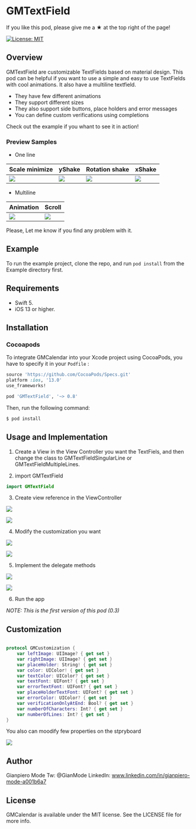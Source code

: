 # GMTextField

If you like this pod, please give me a ★ at the top right of the page!

[![License: MIT](https://img.shields.io/badge/License-MIT-yellow.svg)](https://opensource.org/licenses/MIT)

## Overview

GMTextField are customizable TextFields based on material design.  This pod can be helpful if you want to use a simple and easy to use TextFields with cool animations. It also have a multiline textfield.

- They have few different animations
- They support different sizes
- They also support side buttons, place holders and error messages 
- You can define custom verifications using completions

Check out the example if you whant to see it in action!

### Preview Samples

- One line 

| Scale minimize | yShake | Rotation shake | xShake |
| --- | --- | --- | --- |
| ![](https://media.giphy.com/media/L4UUFi18qk8KXetfzL/giphy.gif) | ![](https://media.giphy.com/media/hVO9kzKLcW46v9I4uu/giphy.gif) | ![](https://media.giphy.com/media/IfrF47CD73UH0vY9aA/giphy.gif) | ![](https://media.giphy.com/media/Stim86twa6q3xsYpvx/giphy.gif) |

- Multiline 

| Animation | Scroll |
| --- | --- |
| ![](https://media.giphy.com/media/hrG2uw6Dn5FJIcRW7h/giphy.gif) | ![](https://media.giphy.com/media/Lq6KyxQBv0nI7Gtl57/giphy.gif) | 



Please, Let me know if you find any problem with it.


## Example

To run the example project, clone the repo, and run `pod install` from the Example directory first.

## Requirements

- Swift 5.
- iOS 13 or higher.

## Installation

### Cocoapods
To integrate GMCalendar into your Xcode project using CocoaPods, you have to specify it in your  `Podfile` :

```ruby
source 'https://github.com/CocoaPods/Specs.git'
platform :ios, '13.0'
use_frameworks!

pod 'GMTextField', '~> 0.8'
```

Then, run the following command: 

```bash
$ pod install
```
## Usage and Implementation

1. Create a View in the View Controller you want the TextFiels, and then change the class to GMTextFieldSingularLine or GMTextFieldMultipleLines.

2. import GMTextField

```swift
import GMTextField
```

3. Create view reference in the ViewController

![](https://i.imgur.com/vpjFrN3.png)

![](https://i.imgur.com/yxP0Cu9.png)

4. Modify the customization you want

![](https://i.imgur.com/sMCWPU8.png)

![](https://i.imgur.com/1CuKwN2.png)

5. Implement the delegate methods

![](https://i.imgur.com/qDv2xDw.png)

![](https://i.imgur.com/do69qor.png)

6. Run the app

*NOTE: This is the first version of this pod (0.3)*

## Customization

```swift

protocol GMCustomization {
    var leftImage: UIImage? { get set }
    var rightImage: UIImage? { get set }
    var placeHolder: String! { get set }
    var color: UIColor! { get set }
    var textColor: UIColor? { get set }
    var textFont: UIFont? { get set }
    var errorTextFont: UIFont? { get set }
    var placeHolderTextFont: UIFont? { get set }
    var errorColor: UIColor? { get set }
    var verificationOnlyAtEnd: Bool? { get set }
    var numberOfCharacters: Int? { get set }
    var numberOfLines: Int? { get set }
}

```
You also can moodify few properties on the stpryboard

![](https://i.imgur.com/7d1RSQR.png)


## Author

Gianpiero Mode
Tw: @GianMode
Linkedln: www.linkedin.com/in/gianpiero-mode-a001b6a7

## License

GMCalendar is available under the MIT license. See the LICENSE file for more info.
